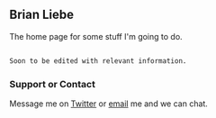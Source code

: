 ## Brian Liebe

The home page for some stuff I'm going to do.

```markdown

Soon to be edited with relevant information.

```

### Support or Contact

Message me on [Twitter](https://www.twitter.com/brianliebe_/) or [email](bliebe1@binghamton.edu) me and we can chat.
